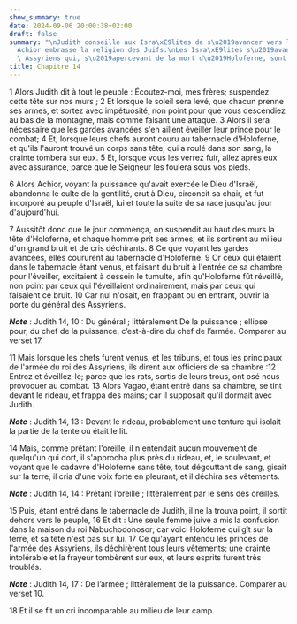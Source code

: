 ```yaml
---
show_summary: true
date: 2024-09-06 20:00:38+02:00
draft: false
summary: "\nJudith conseille aux Isra\xE9lites de s\u2019avancer vers les Assyriens.\n\
  Achior embrasse la religion des Juifs.\nLes Isra\xE9lites s\u2019avancent vers les\
  \ Assyriens qui, s\u2019apercevant de la mort d\u2019Holoferne, sont saisis de trouble.\n"
title: Chapitre 14
---
```





1 Alors Judith dit à tout le peuple : Écoutez-moi, mes frères; suspendez cette tête sur nos murs ; 2 Et lorsque le soleil sera levé, que chacun prenne ses armes, et sortez avec impétuosité; non point pour que vous descendiez au bas de la montagne, mais comme faisant une attaque. 3 Alors il sera nécessaire que les gardes avancées s'en aillent éveiller leur prince pour le combat; 4 Et, lorsque leurs chefs auront couru au tabernacle d'Holoferne, et qu'ils l'auront trouvé un corps sans tête, qui a roulé dans son sang, la crainte tombera sur eux. 5 Et, lorsque vous les verrez fuir, allez après eux avec assurance, parce que le Seigneur les foulera sous vos pieds.


6 Alors Achior, voyant la puissance qu'avait exercée le Dieu d'Israël, abandonna le culte de la gentilité, crut à Dieu, circoncit sa chair, et fut incorporé au peuple d'Israël, lui et toute la suite de sa race jusqu'au jour d'aujourd'hui.


7 Aussitôt donc que le jour commença, on suspendit au haut des murs la tête d'Holoferne, et chaque homme prit ses armes; et ils sortirent au milieu d'un grand bruit et de cris déchirants. 8 Ce que voyant les gardes avancées, elles coururent au tabernacle d'Holoferne. 9 Or ceux qui étaient dans le tabernacle étant venus, et faisant du bruit à l'entrée de sa chambre pour l'éveiller, excitaient à dessein le tumulte, afin qu'Holoferne fût réveillé, non point par ceux qui l'éveillaient ordinairement, mais par ceux qui faisaient ce bruit. 10 Car nul n'osait, en frappant ou en entrant, ouvrir la porte du général des Assyriens.

***Note*** :  Judith 14, 10 : Du général ; littéralement De la puissance ; ellipse pour, du chef de la puissance, c’est-à-dire du chef de l’armée. Comparer au verset 17.

11 Mais lorsque les chefs furent venus, et les tribuns, et tous les principaux de l'armée du roi des Assyriens, ils dirent aux officiers de sa chambre :12 Entrez et éveillez-le; parce que les rats, sortis de leurs trous, ont osé nous provoquer au combat. 13 Alors Vagao, étant entré dans sa chambre, se tint devant le rideau, et frappa des mains; car il supposait qu'il dormait avec Judith.

***Note*** :  Judith 14, 13 : Devant le rideau, probablement une tenture qui isolait la partie de la tente où était le lit.

14 Mais, comme prêtant l'oreille, il n'entendait aucun mouvement de quelqu'un qui dort, il s'approcha plus près du rideau, et, le soulevant, et voyant que le cadavre d'Holoferne sans tête, tout dégouttant de sang, gisait sur la terre, il cria d'une voix forte en pleurant, et il déchira ses vêtements.

***Note*** :  Judith 14, 14 : Prêtant l’oreille ; littéralement par le sens des oreilles.

15 Puis, étant entré dans le tabernacle de Judith, il ne la trouva point, il sortit dehors vers le peuple, 16 Et dit : Une seule femme juive a mis la confusion dans la maison du roi Nabuchodonosor; car voici Holoferne qui gît sur la terre, et sa tête n'est pas sur lui. 17 Ce qu'ayant entendu les princes de l'armée des Assyriens, ils déchirèrent tous leurs vêtements; une crainte intolérable et la frayeur tombèrent sur eux, et leurs esprits furent très troublés.

***Note*** :  Judith 14, 17 : De l’armée ; littéralement de la puissance. Comparer au verset 10.

18 Et il se fit un cri incomparable au milieu de leur camp.

